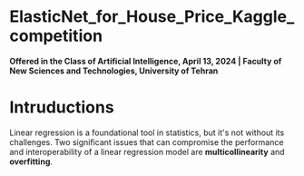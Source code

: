 # ElasticNet_for_House_Price_Kaggle_competition
**Offered in the Class of Artificial Intelligence, April 13, 2024 | Faculty of New Sciences and Technologies, University of Tehran**

# Intruductions
Linear regression is a foundational tool in statistics, but it's not without its challenges. Two significant issues that can compromise the performance and interoperability of a linear regression model are **multicollinearity** and **overfitting**. 
